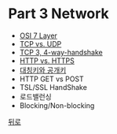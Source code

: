 # Part 3 Network

- [OSI 7 Layer](https://github.com/timobyjin02/Computer-Science/blob/main/Network/Content/OSI_7_Layer.md)
- [TCP vs. UDP](https://github.com/timobyjin02/Computer-Science/blob/main/Network/Content/TCP_UDP.md)
- [TCP 3, 4-way-handshake](https://github.com/timobyjin02/Computer-Science/blob/main/Network/Content/TCP_3%2C4_Way_Handshake.md)
- [HTTP vs. HTTPS](https://github.com/timobyjin02/Computer-Science/blob/main/Network/Content/HTTP_HTTPS.md#HTTP%EC%99%80-HTTPS)
- [대칭키와 공개키](https://github.com/timobyjin02/Computer-Science/blob/main/Network/Content/%EB%8C%80%EC%B9%AD%ED%82%A4%EC%99%80%EA%B3%B5%EA%B0%9C%ED%82%A4.md)
- HTTP GET vs POST
- TSL/SSL HandShake
- 로드밸런싱
- Blocking/Non-blocking

[뒤로](https://github.com/timobyjin02/Computer-Science)
